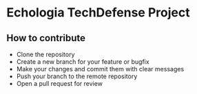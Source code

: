 # Echologia TechDefense Project

## How to contribute
- Clone the repository
- Create a new branch for your feature or bugfix
- Make your changes and commit them with clear messages
- Push your branch to the remote repository
- Open a pull request for review